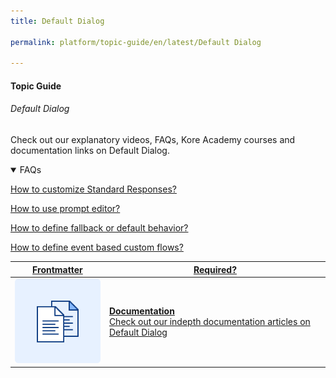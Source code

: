 ```yaml
---
title: Default Dialog

permalink: platform/topic-guide/en/latest/Default Dialog

---
```


#### Topic Guide
###### Default Dialog

  Check out our explanatory videos, FAQs, Kore Academy courses and documentation links on Default Dialog.

<details open>
  <summary>FAQs
  </summary>

  <a class="doc-link" target="_blank" href="https://developer.kore.ai/docs/bots/bot-intelligence/default-dialog/#Standard_Responses">
 
  How to customize Standard Responses?

</a>

<a class="doc-link" target="_blank" href="https://developer.kore.ai/docs/bots/bot-builder-tool/dialog-task/prompt-editor/">
 
  How to use prompt editor?

</a>


<a class="doc-link" target="_blank" href="https://developer.kore.ai/docs/bots/bot-intelligence/default-dialog/">
 
  How to define fallback or default behavior?

</a>
  
<a class="doc-link" target="_blank" href="https://developer.kore.ai/docs/bots/advanced-topics/event-based-bot-actions/">
 
  How to define event based custom flows?

</a>

</details>

<a class="doc-link" target="_blank" href="https://developer.kore.ai/docs/bots/bot-intelligence/default-dialog/">
 

| Frontmatter | Required? |
|-------------|-------------|
| ![alt text](images/docIcon.svg "Title") | **Documentation**  <br /> Check out our indepth documentation articles on Default Dialog | 


</a>
